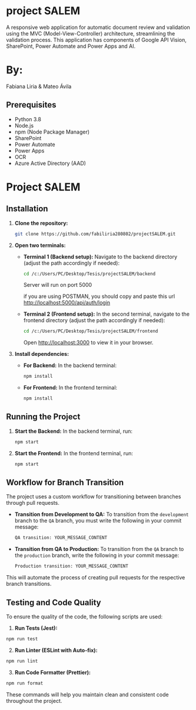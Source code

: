 # project SALEM
A responsive web application for automatic document review and validation using the MVC (Model-View-Controller) architecture, streamlining the validation process. This application has components of Google API Vision, SharePoint, Power Automate and Power Apps and AI.

# By:
Fabiana Liria & Mateo Ávila

## Prerequisites
- Python 3.8
- Node.js
- npm (Node Package Manager)
- SharePoint
- Power Automate
- Power Apps
- OCR
- Azure Active Directory (AAD)

# Project SALEM

## Installation

1. **Clone the repository:**
    ```bash
    git clone https://github.com/fabiliria280802/projectSALEM.git
    ```

2. **Open two terminals:**

    - **Terminal 1 (Backend setup):**
      Navigate to the backend directory (adjust the path accordingly if needed):
      ```bash
      cd /c:/Users/PC/Desktop/Tesis/projectSALEM/backend
      ```
        Server will run on port 5000

      if you are using POSTMAN, you should copy and paste this url [http://localhost:5000/api/auth/login](http://localhost:5000/api/auth/login)

    - **Terminal 2 (Frontend setup):**
      In the second terminal, navigate to the frontend directory (adjust the path accordingly if needed):
      ```bash
      cd /c:/Users/PC/Desktop/Tesis/projectSALEM/frontend
      ```
        Open [http://localhost:3000](http://localhost:3000) to view it in your browser.

3. **Install dependencies:**

    - **For Backend:**
      In the backend terminal:
      ```bash
      npm install
      ```

    - **For Frontend:**
      In the frontend terminal:
      ```bash
      npm install
      ```

## Running the Project

1. **Start the Backend:**
    In the backend terminal, run:
    ```bash
    npm start
    ```

2. **Start the Frontend:**
    In the frontend terminal, run:
    ```bash
    npm start
    ```

## Workflow for Branch Transition

The project uses a custom workflow for transitioning between branches through pull requests.

- **Transition from Development to QA:**
  To transition from the `development` branch to the `QA` branch, you must write the following in your commit message:
    ```bash
    QA transition: YOUR_MESSAGE_CONTENT
    ```

- **Transition from QA to Production:**
To transition from the `QA` branch to the `production` branch, write the following in your commit message:
    ```bash
    Production transition: YOUR_MESSAGE_CONTENT
    ```

This will automate the process of creating pull requests for the respective branch transitions.

## Testing and Code Quality

To ensure the quality of the code, the following scripts are used:

1. **Run Tests (Jest):**
  ```bash
  npm run test
  ```

2. **Run Linter (ESLint with Auto-fix):**
  ```bash
  npm run lint
  ```

3. **Run Code Formatter (Prettier):**
  ```bash
  npm run format
  ```

These commands will help you maintain clean and consistent code throughout the project.

